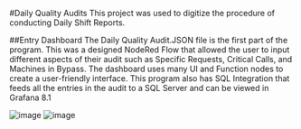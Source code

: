 #Daily Quality Audits
This project was used to digitize the procedure of conducting Daily Shift Reports. 

##Entry Dashboard
The Daily Quality Audit.JSON file is the first part of the program. This was a designed NodeRed Flow that allowed the user to input different aspects of their audit such as Specific Requests, Critical Calls, and Machines in Bypass. The dashboard uses many UI and Function nodes to create a user-friendly interface. This program also has SQL Integration that feeds all the entries in the audit to a SQL Server and can be viewed in Grafana 8.1

![image](https://github.com/ShivThakar18/Stackpole-International/assets/94186009/ae64e68b-7f76-422b-8a5a-a348d1bb995b)
![image](https://github.com/ShivThakar18/Stackpole-International/assets/94186009/503230ef-4dee-4158-a080-db4b097b9d79)

